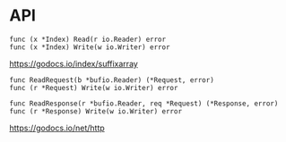 # API

~~~
func (x *Index) Read(r io.Reader) error
func (x *Index) Write(w io.Writer) error
~~~

https://godocs.io/index/suffixarray

~~~
func ReadRequest(b *bufio.Reader) (*Request, error)
func (r *Request) Write(w io.Writer) error

func ReadResponse(r *bufio.Reader, req *Request) (*Response, error)
func (r *Response) Write(w io.Writer) error
~~~

https://godocs.io/net/http

